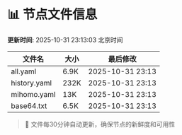 # 📊 节点文件信息

**更新时间**: 2025-10-31 23:13:03 北京时间

| 文件名 | 大小 | 最后修改 |
|--------|------|----------|
| all.yaml | 6.9K | 2025-10-31 23:13 |
| history.yaml | 232K | 2025-10-31 23:13 |
| mihomo.yaml | 13K | 2025-10-31 23:13 |
| base64.txt | 6.5K | 2025-10-31 23:13 |

> 🔄 文件每30分钟自动更新，确保节点的新鲜度和可用性
